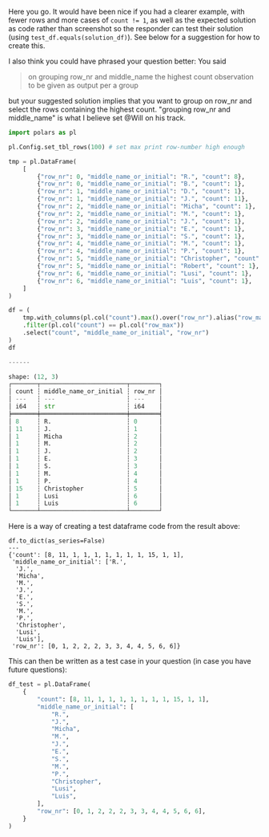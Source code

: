 Here you go. It would have been nice if you had a clearer example, with fewer rows and more cases of `count != 1`, as well as the expected solution as code rather than screenshot so the responder can test their solution (using `test_df.equals(solution_df)`). See below for a suggestion for how to create this.

I also think you could have phrased your question better: You said 
> on grouping row_nr and middle_name the highest count observation to be given as output per a group

but your suggested solution implies that you want to group on row_nr and select the rows containing the highest count. "grouping row_nr and middle_name" is what I believe set @Will on his track.

```python
import polars as pl

pl.Config.set_tbl_rows(100) # set max print row-number high enough

tmp = pl.DataFrame(
    [
        {"row_nr": 0, "middle_name_or_initial": "R.", "count": 8},
        {"row_nr": 0, "middle_name_or_initial": "B.", "count": 1},
        {"row_nr": 1, "middle_name_or_initial": "D.", "count": 1},
        {"row_nr": 1, "middle_name_or_initial": "J.", "count": 11},
        {"row_nr": 2, "middle_name_or_initial": "Micha", "count": 1},
        {"row_nr": 2, "middle_name_or_initial": "M.", "count": 1},
        {"row_nr": 2, "middle_name_or_initial": "J.", "count": 1},
        {"row_nr": 3, "middle_name_or_initial": "E.", "count": 1},
        {"row_nr": 3, "middle_name_or_initial": "S.", "count": 1},
        {"row_nr": 4, "middle_name_or_initial": "M.", "count": 1},
        {"row_nr": 4, "middle_name_or_initial": "P.", "count": 1},
        {"row_nr": 5, "middle_name_or_initial": "Christopher", "count": 15},
        {"row_nr": 5, "middle_name_or_initial": "Robert", "count": 1},
        {"row_nr": 6, "middle_name_or_initial": "Lusi", "count": 1},
        {"row_nr": 6, "middle_name_or_initial": "Luis", "count": 1},
    ]
)

df = (
    tmp.with_columns(pl.col("count").max().over("row_nr").alias("row_max"))
    .filter(pl.col("count") == pl.col("row_max"))
    .select("count", "middle_name_or_initial", "row_nr")
)
df

------

shape: (12, 3)
┌───────┬────────────────────────┬────────┐
│ count ┆ middle_name_or_initial ┆ row_nr │
│ ---   ┆ ---                    ┆ ---    │
│ i64   ┆ str                    ┆ i64    │
╞═══════╪════════════════════════╪════════╡
│ 8     ┆ R.                     ┆ 0      │
│ 11    ┆ J.                     ┆ 1      │
│ 1     ┆ Micha                  ┆ 2      │
│ 1     ┆ M.                     ┆ 2      │
│ 1     ┆ J.                     ┆ 2      │
│ 1     ┆ E.                     ┆ 3      │
│ 1     ┆ S.                     ┆ 3      │
│ 1     ┆ M.                     ┆ 4      │
│ 1     ┆ P.                     ┆ 4      │
│ 15    ┆ Christopher            ┆ 5      │
│ 1     ┆ Lusi                   ┆ 6      │
│ 1     ┆ Luis                   ┆ 6      │
└───────┴────────────────────────┴────────┘
```

Here is a way of creating a test dataframe code from the result above:

```
df.to_dict(as_series=False)
---
{'count': [8, 11, 1, 1, 1, 1, 1, 1, 1, 15, 1, 1],
 'middle_name_or_initial': ['R.',
  'J.',
  'Micha',
  'M.',
  'J.',
  'E.',
  'S.',
  'M.',
  'P.',
  'Christopher',
  'Lusi',
  'Luis'],
 'row_nr': [0, 1, 2, 2, 2, 3, 3, 4, 4, 5, 6, 6]}
```

This can then be written as a test case in your question (in case you have future questions):
```python
df_test = pl.DataFrame(
    {
        "count": [8, 11, 1, 1, 1, 1, 1, 1, 1, 15, 1, 1],
        "middle_name_or_initial": [
            "R.",
            "J.",
            "Micha",
            "M.",
            "J.",
            "E.",
            "S.",
            "M.",
            "P.",
            "Christopher",
            "Lusi",
            "Luis",
        ],
        "row_nr": [0, 1, 2, 2, 2, 3, 3, 4, 4, 5, 6, 6],
    }
)
```
